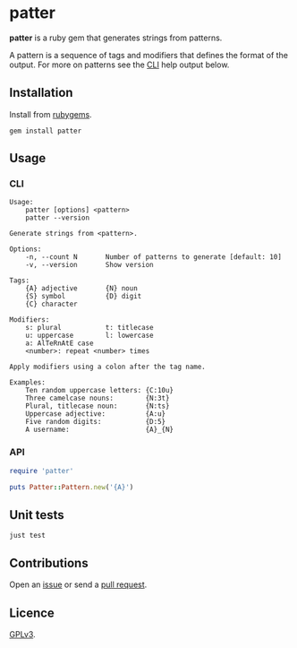 # patter

**patter** is a ruby gem that generates strings from patterns.

A pattern is a sequence of tags and modifiers that defines the format of the output. For more on patterns see the [CLI](#cli) help output below.

## Installation

Install from [rubygems](https://rubygems.org/gems/patter).

```
gem install patter
```

## Usage

### CLI

```
Usage:
    patter [options] <pattern>
    patter --version

Generate strings from <pattern>.

Options:
    -n, --count N       Number of patterns to generate [default: 10]
    -v, --version       Show version

Tags:
    {A} adjective       {N} noun
    {S} symbol          {D} digit
    {C} character

Modifiers:
    s: plural           t: titlecase
    u: uppercase        l: lowercase
    a: AlTeRnAtE case
    <number>: repeat <number> times

Apply modifiers using a colon after the tag name.

Examples:
    Ten random uppercase letters: {C:10u}
    Three camelcase nouns:        {N:3t}
    Plural, titlecase noun:       {N:ts}
    Uppercase adjective:          {A:u}
    Five random digits:           {D:5}
    A username:                   {A}_{N}
```

### API

```rb
require 'patter'

puts Patter::Pattern.new('{A}')
```

## Unit tests

```
just test
```

## Contributions

Open an [issue](https://github.com/crdx/patter/issues) or send a [pull request](https://github.com/crdx/patter/pulls).

## Licence

[GPLv3](LICENCE).
